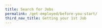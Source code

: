 ```yaml
---
title: Search for Jobs
permalink: /get-employed/before-you-start/
third_nav_title: Getting your 1st Job
---
```

